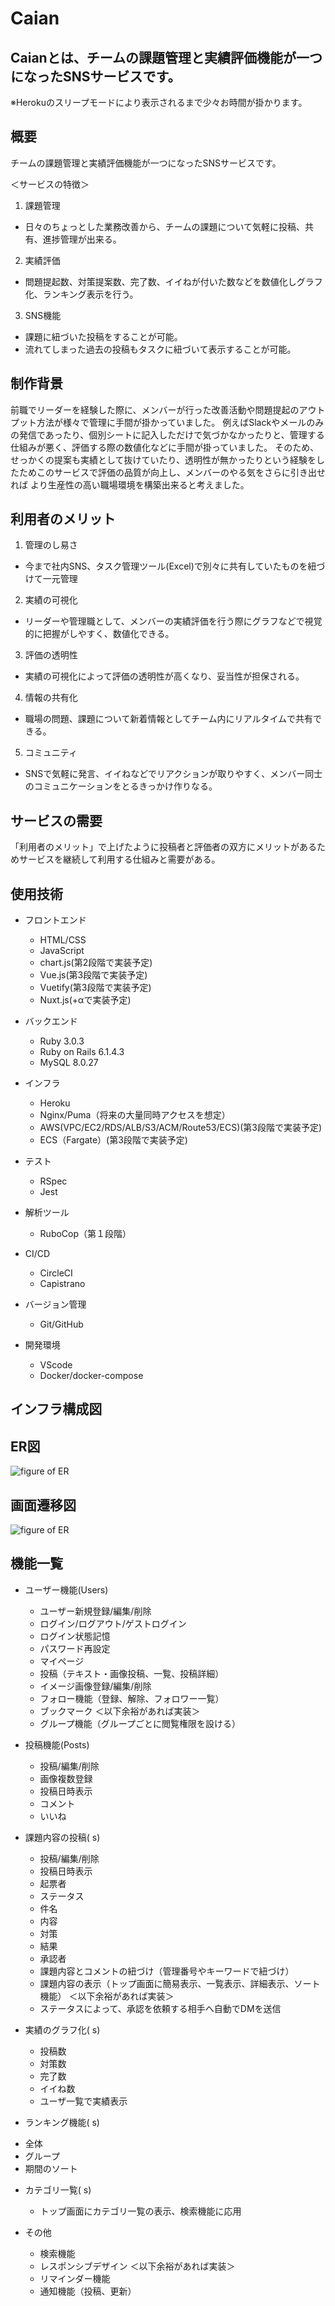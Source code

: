 # Caian
## Caianとは、チームの課題管理と実績評価機能が一つになったSNSサービスです。
※Herokuのスリープモードにより表示されるまで少々お時間が掛かります。

## 概要

チームの課題管理と実績評価機能が一つになったSNSサービスです。

＜サービスの特徴＞
1.  課題管理
- 日々のちょっとした業務改善から、チームの課題について気軽に投稿、共有、進捗管理が出来る。
2.  実績評価
- 問題提起数、対策提案数、完了数、イイねが付いた数などを数値化しグラフ化、ランキング表示を行う。
3.  SNS機能
- 課題に紐づいた投稿をすることが可能。
- 流れてしまった過去の投稿もタスクに紐づいて表示することが可能。

## 制作背景

前職でリーダーを経験した際に、メンバーが行った改善活動や問題提起のアウトプット方法が様々で管理に手間が掛かっていました。 例えばSlackやメールのみの発信であったり、個別シートに記入しただけで気づかなかったりと、管理する仕組みが悪く、評価する際の数値化などに手間が掛っていました。
そのため、せっかくの提案も実績として抜けていたり、透明性が無かったりという経験をしたためこのサービスで評価の品質が向上し、メンバーのやる気をさらに引き出せれば
より生産性の高い職場環境を構築出来ると考えました。

## 利用者のメリット
1. 管理のし易さ
- 今まで社内SNS、タスク管理ツール(Excel)で別々に共有していたものを紐づけて一元管理
2.  実績の可視化
- リーダーや管理職として、メンバーの実績評価を行う際にグラフなどで視覚的に把握がしやすく、数値化できる。
3.  評価の透明性
- 実績の可視化によって評価の透明性が高くなり、妥当性が担保される。
4.  情報の共有化
-  職場の問題、課題について新着情報としてチーム内にリアルタイムで共有できる。
5. コミュニティ
- SNSで気軽に発言、イイねなどでリアクションが取りやすく、メンバー同士のコミュニケーションをとるきっかけ作りなる。

## サービスの需要
「利用者のメリット」で上げたように投稿者と評価者の双方にメリットがあるためサービスを継続して利用する仕組みと需要がある。

## 使用技術

* フロントエンド
  - HTML/CSS
  - JavaScript
  - chart.js(第2段階で実装予定)
  - Vue.js(第3段階で実装予定)
  - Vuetify(第3段階で実装予定)
  - Nuxt.js(+αで実装予定)

* バックエンド
  - Ruby 3.0.3
  - Ruby on Rails 6.1.4.3
  - MySQL 8.0.27
  
* インフラ
  - Heroku
  - Nginx/Puma（将来の大量同時アクセスを想定）
  - AWS(VPC/EC2/RDS/ALB/S3/ACM/Route53/ECS)(第3段階で実装予定)
  - ECS（Fargate）(第3段階で実装予定)

* テスト
  - RSpec
  - Jest

* 解析ツール
  - RuboCop（第１段階）

* CI/CD
  - CircleCI
  - Capistrano

* バージョン管理
  - Git/GitHub

* 開発環境
  - VScode
  - Docker/docker-compose
 
## インフラ構成図

## ER図
![figure of ER](app/assets/images/ER図.png)

## 画面遷移図
![figure of ER](app/assets/images/画面遷移図.png)

## 機能一覧

* ユーザー機能(Users)
  - ユーザー新規登録/編集/削除
  - ログイン/ログアウト/ゲストログイン
  - ログイン状態記憶
  - パスワード再設定
  - マイページ
  - 投稿（テキスト・画像投稿、一覧、投稿詳細）
  - イメージ画像登録/編集/削除
  - フォロー機能（登録、解除、フォロワー一覧）
  - ブックマーク
  ＜以下余裕があれば実装＞
  - グループ機能（グループごとに閲覧権限を設ける）

* 投稿機能(Posts)
  - 投稿/編集/削除
  - 画像複数登録
  - 投稿日時表示
  - コメント
  - いいね

* 課題内容の投稿(  s)
  - 投稿/編集/削除
  - 投稿日時表示
  - 起票者
  - ステータス 
  - 件名
  - 内容
  - 対策
  - 結果
  - 承認者
  - 課題内容とコメントの紐づけ（管理番号やキーワードで紐づけ）
  - 課題内容の表示（トップ画面に簡易表示、一覧表示、詳細表示、ソート機能）
  ＜以下余裕があれば実装＞
  - ステータスによって、承認を依頼する相手へ自動でDMを送信

* 実績のグラフ化(   s)
  - 投稿数
  - 対策数
  - 完了数
  - イイね数
  - ユーザ一覧で実績表示

* ランキング機能(   s)
 - 全体
 - グループ
 - 期間のソート

* カテゴリ一覧(   s)
  - トップ画面にカテゴリ一覧の表示、検索機能に応用

* その他
  - 検索機能
  - レスポンシブデザイン
  ＜以下余裕があれば実装＞
  - リマインダー機能
  - 通知機能（投稿、更新）
